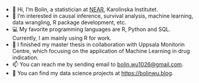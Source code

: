 - 👋 Hi, I’m Bolin, a statistician at [NEAR](https://www.near-aging.se/), Karolinska Institutet.
- 👀 I’m interested in causal inference, survival analysis, machine learning, data wrangling, R package development, etc.
- 💻 My favorite programming languages are R, Python and SQL. Currently, I am mainly using R for work.
- 🌱 I finished my master thesis in collaboration with Uppsala Monitorin Centre, which focusing on the application of Machine Learning in drug indication.
- 📫 You can reach me by sending email to bolin.wu1026@gmail.com.
- 🔎 You can find my data science projects at https://bolinwu.blog.

<!---
Bolin-Wu/Bolin-Wu is a ✨ special ✨ repository because its `README.md` (this file) appears on your GitHub profile.
You can click the Preview link to take a look at your changes.
--->
